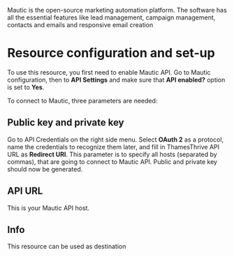 Mautic is the open-source marketing automation platform. The software has all the essential features like lead
management, campaign management, contacts and emails and responsive email creation

# Resource configuration and set-up

To use this resource, you first need to enable Mautic API. Go to Mautic configuration,
then to __API Settings__ and make sure that __API enabled?__ option is set to __Yes__.

To connect to Mautic, three parameters are needed:

## Public key and private key

Go to API Credentials on the right side menu. Select __OAuth 2__ as a protocol,
name the credentials to recognize them later, and fill in ThamesThrive API URL as
__Redirect URI__. This parameter is to specify all hosts (separated by commas), that
are going to connect to Mautic API. Public and private key should now be generated.

## API URL

This is your Mautic API host.

## Info

This resource can be used as destination
